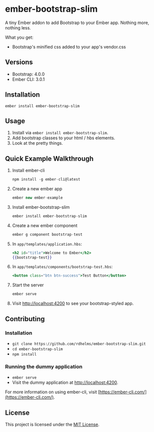 ember-bootstrap-slim
==============================================================================

A tiny Ember addon to add Bootstrap to your Ember app. Nothing more, nothing less.

What you get:

* Bootstrap's minified css added to your app's vendor.css

Versions
------------------------------------------------------------------------------

* Bootstrap: 4.0.0
* Ember CLI: 3.0.1

Installation
------------------------------------------------------------------------------

```
ember install ember-bootstrap-slim
```


Usage
------------------------------------------------------------------------------

1. Install via `ember install ember-bootstrap-slim`.
2. Add bootstrap classes to your html / hbs elements.
3. Look at the pretty things.

Quick Example Walkthrough
------------------------------------------------------------------------------

1. Install ember-cli
    ```js
    npm install -g ember-cli@latest
    ```
2. Create a new ember app
    ```js
    ember new ember-example
    ```
3. Install ember-bootstrap-slim
    ```js
    ember install ember-bootstrap-slim
    ```
4. Create a new ember component
    ```js
    ember g component bootstrap-test
    ```
5. In `app/templates/application.hbs`:
    ```hbs
    <h2 id="title">Welcome to Ember</h2>
    {{bootstrap-test}}
    ```
6. In `app/templates/components/bootstrap-test.hbs`:
    ```hbs
    <button class="btn btn-success">Test Button</button>
    ```
7. Start the server
    ```js
    ember serve
    ```
8. Visit [http://localhost:4200](http://localhost:4200) to see your bootstrap-styled app.

Contributing
------------------------------------------------------------------------------

### Installation

* `git clone https://github.com/rdhelms/ember-bootstrap-slim.git`
* `cd ember-bootstrap-slim`
* `npm install`

### Running the dummy application

* `ember serve`
* Visit the dummy application at [http://localhost:4200](http://localhost:4200).

For more information on using ember-cli, visit [https://ember-cli.com/](https://ember-cli.com/).

License
------------------------------------------------------------------------------

This project is licensed under the [MIT License](LICENSE.md).
